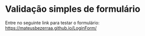 # Validação simples de formulário

Entre no seguinte link para testar o formulário: https://mateusbezerraa.github.io/LoginForm/
